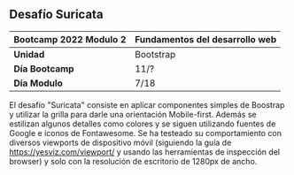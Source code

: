 ## Desafío Suricata

|Bootcamp 2022 Modulo 2|Fundamentos del desarrollo web|
|----|-----|
|**Unidad**|Bootstrap|
|**Día Bootcamp**|11/?|
|**Día Modulo**|7/18|


El desafío "Suricata" consiste en aplicar componentes simples de Boostrap y utilizar la grilla para darle una orientación Mobile-first. Además se estilizan algunos detalles como colores y se siguen utilizando fuentes de Google e íconos de Fontawesome. Se ha testeado su comportamiento con diversos viewports de dispositivo móvil (siguiendo la guía de https://yesviz.com/viewport/ y usando las herramientas de inspección del browser) y solo con la resolución de escritorio de 1280px de ancho.
